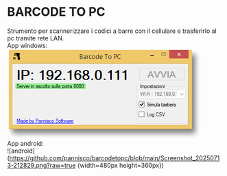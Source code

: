 # BARCODE TO PC
Strumento per scannerizzare i codici a barre con il cellulare e trasferirlo al pc tramite rete LAN.
<br>
App windows:
<br>
![windows](https://github.com/pannisco/barcodetopc/blob/main/output-onlinepngtools.png?raw=true)
<br>
App android:
<br>
![android](https://github.com/pannisco/barcodetopc/blob/main/Screenshot_20250713-212829.png?raw=true {width=480px height=360px})
